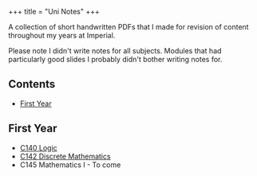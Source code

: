 +++
title = "Uni Notes"
+++

A collection of short handwritten PDFs that I made for revision of content throughout my years at Imperial.

Please note I didn't write notes for all subjects. Modules that had particularly good slides I probably didn't bother writing notes for.

## Contents
- [First Year](#first-year)

## First Year
- [C140 Logic](/revision-notes/C140Logic.pdf)
- [C142 Discrete Mathematics](/revision-notes/C142DiscreteMathematics.pdf)
- C145 Mathematics I - To come

